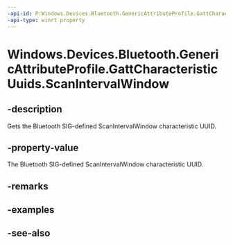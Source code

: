 ```yaml
---
-api-id: P:Windows.Devices.Bluetooth.GenericAttributeProfile.GattCharacteristicUuids.ScanIntervalWindow
-api-type: winrt property
---
```


<!-- Property syntax
public System.Guid ScanIntervalWindow { get; }
-->

# Windows.Devices.Bluetooth.GenericAttributeProfile.GattCharacteristicUuids.ScanIntervalWindow

## -description
Gets the Bluetooth SIG-defined ScanIntervalWindow characteristic UUID.

## -property-value
The Bluetooth SIG-defined ScanIntervalWindow characteristic UUID.

## -remarks

## -examples

## -see-also
